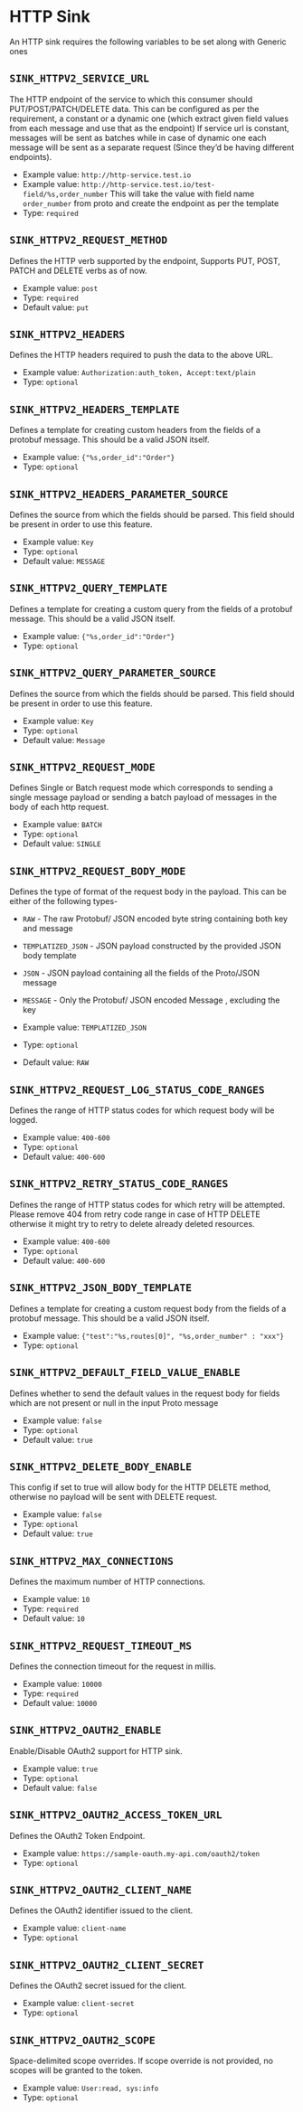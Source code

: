 # HTTP Sink

An HTTP sink requires the following variables to be set along with Generic ones

## `SINK_HTTPV2_SERVICE_URL`


The HTTP endpoint of the service to which this consumer should PUT/POST/PATCH/DELETE data. This can be configured as per the requirement, a constant or a dynamic one \(which extract given field values from each message and use that as the endpoint\)
If service url is constant, messages will be sent as batches while in case of dynamic one each message will be sent as a separate request \(Since they’d be having different endpoints\).

- Example value: `http://http-service.test.io`
- Example value: `http://http-service.test.io/test-field/%s,order_number` This will take the value with field name `order_number` from proto and create the endpoint as per the template
- Type: `required`

## `SINK_HTTPV2_REQUEST_METHOD`

Defines the HTTP verb supported by the endpoint, Supports PUT, POST, PATCH and DELETE verbs as of now.

- Example value: `post`
- Type: `required`
- Default value: `put`

## `SINK_HTTPV2_HEADERS`

Defines the HTTP headers required to push the data to the above URL.

- Example value: `Authorization:auth_token, Accept:text/plain`
- Type: `optional`

## `SINK_HTTPV2_HEADERS_TEMPLATE`

Defines a template for creating  custom headers from the fields of a protobuf message. This should be a valid JSON itself.

* Example value: `{"%s,order_id":"Order"}`
* Type: `optional`

## `SINK_HTTPV2_HEADERS_PARAMETER_SOURCE`

Defines the source from which the fields should be parsed. This field should be present in order to use this feature.

- Example value: `Key`
- Type: `optional`
- Default value: `MESSAGE`

## `SINK_HTTPV2_QUERY_TEMPLATE`

Defines a template for creating a custom query from the fields of a protobuf message. This should be a valid JSON itself.

* Example value: `{"%s,order_id":"Order"}`
* Type: `optional`

## `SINK_HTTPV2_QUERY_PARAMETER_SOURCE`

Defines the source from which the fields should be parsed. This field should be present in order to use this feature.

- Example value: `Key`
- Type: `optional`
- Default value: `Message`

## `SINK_HTTPV2_REQUEST_MODE`

Defines Single or Batch request mode which corresponds to sending a single message payload or sending a batch payload of messages in the body of each http request.

* Example value: `BATCH`
* Type: `optional`
* Default value: `SINGLE`


## `SINK_HTTPV2_REQUEST_BODY_MODE`

Defines the type of format of the request body in the payload. This can be either of the following types-
* `RAW` - The raw Protobuf/ JSON encoded byte string containing both key and message
* `TEMPLATIZED_JSON` - JSON payload constructed by the provided JSON body template
* `JSON` - JSON payload containing all the fields of the Proto/JSON message
* `MESSAGE` - Only the Protobuf/ JSON encoded Message , excluding the key
  

* Example value: `TEMPLATIZED_JSON`
* Type: `optional`
* Default value: `RAW`


## `SINK_HTTPV2_REQUEST_LOG_STATUS_CODE_RANGES`

Defines the range of HTTP status codes for which request body will be logged. 

- Example value: `400-600`
- Type: `optional`
- Default value: `400-600`


## `SINK_HTTPV2_RETRY_STATUS_CODE_RANGES`

Defines the range of HTTP status codes for which retry will be attempted. Please remove 404 from retry code range in case of HTTP DELETE otherwise it might try to retry to delete already deleted resources.

- Example value: `400-600`
- Type: `optional`
- Default value: `400-600`

## `SINK_HTTPV2_JSON_BODY_TEMPLATE`


Defines a template for creating a custom request body from the fields of a protobuf message. This should be a valid JSON itself.

- Example value: `{"test":"%s,routes[0]", "%s,order_number" : "xxx"}`
- Type: `optional`

## `SINK_HTTPV2_DEFAULT_FIELD_VALUE_ENABLE`

Defines whether to send the default values in the request body for fields which are not present or null in the input Proto message

* Example value: `false`
* Type: `optional`
* Default value: `true`

## `SINK_HTTPV2_DELETE_BODY_ENABLE`

This config if set to true will allow body for the HTTP DELETE method, otherwise no payload will be sent with DELETE request.

- Example value: `false`
- Type: `optional`
- Default value: `true`


## `SINK_HTTPV2_MAX_CONNECTIONS`

Defines the maximum number of HTTP connections.

- Example value: `10`
- Type: `required`
- Default value: `10`

## `SINK_HTTPV2_REQUEST_TIMEOUT_MS`

Defines the connection timeout for the request in millis.

- Example value: `10000`
- Type: `required`
- Default value: `10000`

## `SINK_HTTPV2_OAUTH2_ENABLE`

Enable/Disable OAuth2 support for HTTP sink.

- Example value: `true`
- Type: `optional`
- Default value: `false`

## `SINK_HTTPV2_OAUTH2_ACCESS_TOKEN_URL`

Defines the OAuth2 Token Endpoint.

- Example value: `https://sample-oauth.my-api.com/oauth2/token`
- Type: `optional`

## `SINK_HTTPV2_OAUTH2_CLIENT_NAME`


Defines the OAuth2 identifier issued to the client.

- Example value: `client-name`
- Type: `optional`


## `SINK_HTTPV2_OAUTH2_CLIENT_SECRET`


Defines the OAuth2 secret issued for the client.

- Example value: `client-secret`
- Type: `optional`


## `SINK_HTTPV2_OAUTH2_SCOPE`


Space-delimited scope overrides. If scope override is not provided, no scopes will be granted to the token.

- Example value: `User:read, sys:info`
- Type: `optional`